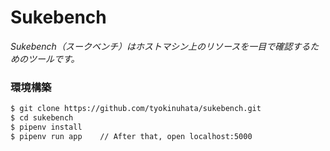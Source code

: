 # Sukebench
*Sukebench（スークベンチ）はホストマシン上のリソースを一目で確認するためのツールです。*

### 環境構築

```bash
$ git clone https://github.com/tyokinuhata/sukebench.git
$ cd sukebench
$ pipenv install
$ pipenv run app    // After that, open localhost:5000
```
